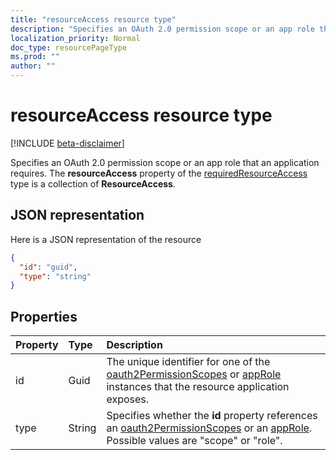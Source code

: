 ```yaml
---
title: "resourceAccess resource type"
description: "Specifies an OAuth 2.0 permission scope or an app role that an application requires."
localization_priority: Normal
doc_type: resourcePageType
ms.prod: ""
author: ""
---
```


# resourceAccess resource type

[!INCLUDE [beta-disclaimer](../../includes/beta-disclaimer.md)]

Specifies an OAuth 2.0 permission scope or an app role that an application requires. The **resourceAccess** property of the [requiredResourceAccess](requiredresourceaccess.md) type is a collection of **ResourceAccess**.


## JSON representation

Here is a JSON representation of the resource

<!-- {
  "blockType": "resource",
  "optionalProperties": [

  ],
  "@odata.type": "microsoft.graph.resourceAccess"
}-->

```json
{
  "id": "guid",
  "type": "string"
}

```
## Properties
| Property	   | Type	|Description|
|:---------------|:--------|:----------|
|id|Guid|The unique identifier for one of the [oauth2PermissionScopes](permissionscope.md) or [appRole](approle.md) instances that the resource application exposes.|
|type|String|Specifies whether the **id** property references an [oauth2PermissionScopes](permissionscope.md) or an [appRole](approle.md). Possible values are "scope" or "role".|

<!-- uuid: 8fcb5dbc-d5aa-4681-8e31-b001d5168d79
2015-10-25 14:57:30 UTC -->
<!--
{
  "type": "#page.annotation",
  "description": "resourceAccess resource",
  "keywords": "",
  "section": "documentation",
  "tocPath": "",
  "suppressions": []
}
-->
